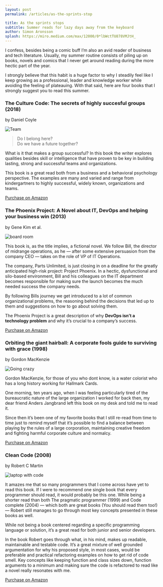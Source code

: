 ```yaml
---
layout: post
permalink: /articles/as-the-sprints-stop

title: As the sprints stops
subtitle: Summer reads for lazy days away from the keyboard
author: Simon Aronsson
splash: https://miro.medium.com/max/12000/0*lbWctTU878VMJtH_
---
```


I confess, besides being a comic buff I’m also an avid reader of business and tech literature. Usually, my summer routine consists of piling up on books, novels and comics that I never get around reading during the more hectic part of the year.

I strongly believe that this habit is a huge factor to why I steadily feel like I keep growing as a professional, leader and knowledge worker while avoiding the feeling of plateauing.
With that said, here are four books that I strongly suggest you to read this summer.

<!--more-->

### The Culture Code: The secrets of highly succesful groups (2018)
by Daniel Coyle

![Team](https://miro.medium.com/max/6000/0*HlvWF7xvqDD0Hk6I)

> Do I belong here?<br/>
> Do we have a future together?

What is it that makes a group successful? In this book the writer explores qualities besides skill or intelligence that have proven to be key in building lasting, strong and successful teams and organizations.

This book is a great read both from a business and a behavioral psychology perspective. The examples are many and varied and range from kindergartners to highly successful, widely known, organizations and teams.

[Purchase on Amazon](https://amzn.to/2LJ5zzW)

### The Phoenix Project: A Novel about IT, DevOps and helping your business win (2013)
by Gene Kim et al.

![board room](https://miro.medium.com/max/10368/0*BoH1F4E6CEigrQzt)

This book is, as the title implies, a fictional novel. We follow Bill, the director of midrange operations, as he — after some extensive persuasion from the company CEO — takes on the role of VP of IT Operations.

The company, Parts Unlimited, is just closing in on a deadline for the greatly anticipated high-risk project: Project Phoenix. In a hectic, dysfunctional and silo-based environment, Bill and his colleagues on the IT department becomes responsible for making sure the launch becomes the much needed success the company needs.

By following Bills journey we get introduced to a lot of common organizational problems, the reasoning behind the decisions that led up to them and suggestions on how to go about solving them.

The Phoenix Project is a great description of why **DevOps isn’t a technology problem** and why it’s crucial to a company’s success.

[Purchase on Amazon](https://amzn.to/2xzJfFM)

### Orbiting the giant hairball: A corporate fools guide to surviving with grace (1998)
by Gordon MacKenzie

![Going crazy](https://miro.medium.com/max/8834/0*lehgO8gMo7NPGcQv)

Gordon MacKenzie, for those of you who dont know, is a water colorist who has a long history working for Hallmark Cards.

One morning, ten years ago, when I was feeling particularly tired of the bureaucratic nature of the large organization I worked for back then, my dear friend Anders Jangbrand left this book on my desk and told me to read it.

Since then it’s been one of my favorite books that I still re-read from time to time just to remind myself that it’s possible to find a balance between playing by the rules of a large corporation, maintaining creative freedom and fighting harmful corporate culture and normalcy.

[Purchase on Amazon](https://www.amazon.com/Phoenix-Project-DevOps-Helping-Business/dp/0988262592)

### Clean Code (2008)
by Robert C Martin

![laptop with code](https://miro.medium.com/max/11150/0*4LcwCM5N27RGAAg7)

It amazes me that so many programmers that I come across have yet to read this book. If I were to recommend one single book that every programmer should read, it would probably be this one. While being a shorter read than both The pragmatic programmer (1999) and Code complete (2004) — which both are great books (You should read them too!) — Robert still manages to go through most key concepts presented in these books as well.

While not being a book centered regarding a specific programming language or solution, it’s a great read for both junior and senior developers.

In the book Robert goes through what, in his mind, makes up readable, maintainable and testable code. It’s a great mixture of well grounded argumentation for why his proposed style, in most cases, would be preferable and practical refactoring examples on how to get rid of code smell.
Key concepts like keeping function and class sizes down, function arguments to a minimum and making sure the code is refactored to read like a novel really resonates with me.

[Purchase on Amazon](https://www.amazon.com/gp/product/0132350882/ref=as_li_tl?ie=UTF8&camp=1789&creative=9325&creativeASIN=0132350882&linkCode=as2&tag=0x12b-20&linkId=7355020085e125e88dd6c44a84a6cd62)